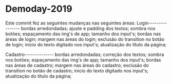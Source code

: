 # Demoday-2019
Este commit fez as seguintes mudanças nas seguintes áreas:
    Login----------------
bordas arredondadas;
ajuste e padding dos textos;
sombra nos botões;
espaçamento das img's de app;
tamanho dos input's;
bordas nas áreas de login;
margem nas áreas do login;
exclusão do transition no botão de login;
inicio do texto digitado nos input's;
atualização do título da página;

Cadastro--------------
bordas arredondadas;
correção dos textos;
sombra nos botões;
espaçamento das img's de app;
tamanho dos input's;
bordas nas áreas de cadastro;
margem nas áreas do cadastro;
exclusão do transition no botão de cadastro;
inicio do texto digitado nos input's;
atualização do título da página;
